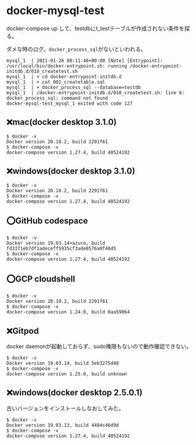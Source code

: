 # docker-mysql-test

docker-compose up して、testdbにt_testテーブルが作成されない条件を探る。

ダメな時のログ。`docker_process_sql`がないといわれる。
```
mysql_1  | 2021-01-26 08:11:48+00:00 [Note] [Entrypoint]: /usr/local/bin/docker-entrypoint.sh: running /docker-entrypoint-initdb.d/010_createtest.sh
mysql_1  | + cd docker-entrypoint-initdb.d
mysql_1  | + cat 002_createtable.sql
mysql_1  | + docker_process_sql --database=testdb
mysql_1  | /docker-entrypoint-initdb.d/010_createtest.sh: line 6: docker_process_sql: command not found
docker-mysql-test_mysql_1 exited with code 127
```

## :x:mac(docker desktop 3.1.0)
```
$ docker -v
Docker version 20.10.2, build 2291f61
$ docker-compose -v
docker-compose version 1.27.4, build 40524192
```

## :x:windows(docker desktop 3.1.0)
```
$ docker -v
Docker version 20.10.2, build 2291f61
$ docker-compose -v
docker-compose version 1.27.4, build 40524192
```

## :o:GitHub codespace
```
$ docker -v
Docker version 19.03.14+azure, build fd3371eb7df1adeceff5935cf3ade0576a0f48d5
$ docker-compose -v
docker-compose version 1.27.4, build 40524192
```

## :o:GCP cloudshell
```
$ docker -v
Docker version 20.10.2, build 2291f61
$ docker-compose -v
docker-compose version 1.24.0, build 0aa59064
```

## :x:Gitpod
docker daemonが起動しておらず、sudo権限もないので動作確認できない。
```
$ docker -v
Docker version 19.03.14, build 5eb3275d40
$ docker-compose -v
docker-compose version 1.25.0, build unknown
```

## :x:windows(docker desktop 2.5.0.1)
古いバージョンをインストールしなおしてみた。
```
$ docker -v
Docker version 19.03.13, build 4484c46d9d
$ docker-compose -v
docker-compose version 1.27.4, build 40524192
```
